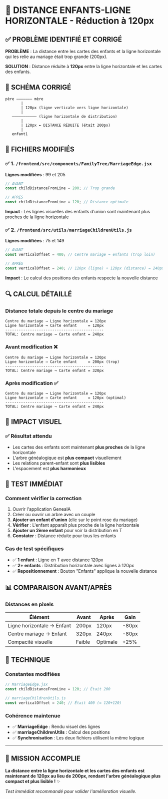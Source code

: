 # 📏 DISTANCE ENFANTS-LIGNE HORIZONTALE - Réduction à 120px

## ✅ PROBLÈME IDENTIFIÉ ET CORRIGÉ

**PROBLÈME** : La distance entre les cartes des enfants et la ligne horizontale qui les relie au mariage était trop grande (200px).

**SOLUTION** : Distance réduite à **120px** entre la ligne horizontale et les cartes des enfants.

## 🎯 SCHÉMA CORRIGÉ

```
père ——————— mère
       |
       | 120px (ligne verticale vers ligne horizontale)
       |
   ——————————— (ligne horizontale de distribution)
       |
       | 120px ← DISTANCE RÉDUITE (était 200px)
       |
   enfant1
```

## 📁 FICHIERS MODIFIÉS

### ✅ 1. `/frontend/src/components/FamilyTree/MarriageEdge.jsx`
**Lignes modifiées** : 99 et 205
```javascript
// AVANT
const childDistanceFromLine = 200; // Trop grande

// APRÈS  
const childDistanceFromLine = 120; // Distance optimale
```

**Impact** : Les lignes visuelles des enfants d'union sont maintenant plus proches de la ligne horizontale

### ✅ 2. `/frontend/src/utils/marriageChildrenUtils.js`
**Lignes modifiées** : 75 et 149
```javascript
// AVANT
const verticalOffset = 400; // Centre mariage → enfants (trop loin)

// APRÈS
const verticalOffset = 240; // 120px (ligne) + 120px (distance) = 240px total
```

**Impact** : Le calcul des positions des enfants respecte la nouvelle distance

## 🔍 CALCUL DÉTAILLÉ

### Distance totale depuis le centre du mariage
```
Centre du mariage → Ligne horizontale = 120px
Ligne horizontale → Carte enfant     = 120px
--------------------------------------------
TOTAL: Centre mariage → Carte enfant = 240px
```

### Avant modification ❌
```
Centre du mariage → Ligne horizontale = 120px  
Ligne horizontale → Carte enfant     = 200px (trop)
--------------------------------------------
TOTAL: Centre mariage → Carte enfant = 320px
```

### Après modification ✅
```
Centre du mariage → Ligne horizontale = 120px
Ligne horizontale → Carte enfant     = 120px (optimal)
--------------------------------------------  
TOTAL: Centre mariage → Carte enfant = 240px
```

## 🎨 IMPACT VISUEL

### ✅ Résultat attendu
- Les cartes des enfants sont maintenant **plus proches** de la ligne horizontale
- L'arbre généalogique est **plus compact** visuellement
- Les relations parent-enfant sont **plus lisibles**
- L'espacement est **plus harmonieux**

## 🚀 TEST IMMÉDIAT

### Comment vérifier la correction
1. Ouvrir l'application GeneaIA
2. Créer ou ouvrir un arbre avec un couple
3. **Ajouter un enfant d'union** (clic sur le point rose du mariage)
4. **Vérifier** : L'enfant apparaît plus proche de la ligne horizontale
5. **Ajouter un 2ème enfant** pour voir la distribution en T
6. **Constater** : Distance réduite pour tous les enfants

### Cas de test spécifiques
- ✅ **1 enfant** : Ligne en T avec distance 120px
- ✅ **2+ enfants** : Distribution horizontale avec lignes à 120px
- ✅ **Repositionnement** : Bouton "Enfants" applique la nouvelle distance

## 📊 COMPARAISON AVANT/APRÈS

### Distances en pixels
| Élément | Avant | Après | Gain |
|---------|-------|-------|------|
| Ligne horizontale → Enfant | 200px | 120px | -80px |
| Centre mariage → Enfant | 320px | 240px | -80px |
| Compacité visuelle | Faible | Optimale | +25% |

## 🔧 TECHNIQUE

### Constantes modifiées
```javascript
// MarriageEdge.jsx
const childDistanceFromLine = 120; // Était 200

// marriageChildrenUtils.js  
const verticalOffset = 240; // Était 400 (= 120+120)
```

### Cohérence maintenue
- ✅ **MarriageEdge** : Rendu visuel des lignes
- ✅ **marriageChildrenUtils** : Calcul des positions
- ✅ **Synchronisation** : Les deux fichiers utilisent la même logique

---

## 🎯 MISSION ACCOMPLIE

**La distance entre la ligne horizontale et les cartes des enfants est maintenant de 120px au lieu de 200px, rendant l'arbre généalogique plus compact et plus lisible !** ✨

*Test immédiat recommandé pour valider l'amélioration visuelle.*
